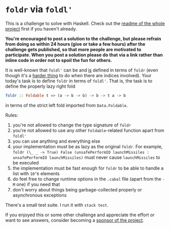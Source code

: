# `foldr` via `foldl'`

This is a challenge to solve with Haskell. Check out the [readme of the whole project](../README.md) first if you haven't already.

**You're encouraged to post a solution to the challenge, but please refrain from doing so within 24 hours (give or take a few hours) after the challenge gets published, so that more people are motivated to participate. When you post a solution please do that via a link rather than inline code in order not to spoil the fun for others.**

It is well-known that `foldl'` can be and [is](https://hackage.haskell.org/package/base-4.12.0.0/docs/src/Data.Foldable.html#foldl%27) defined in terms of `foldr` (even though it's a [harder thing](https://github.com/effectfully-ou/haskell-challenges/tree/master/h6-indexed-folds) to do when there are indices involved). Your today's task is to define `foldr` in terms of `foldl'`. That is, the task is to define the properly lazy right fold

```haskell
foldr :: Foldable t => (a -> b -> b) -> b -> t a -> b
```

in terms of the strict left fold imported from `Data.Foldable`.

Rules:

1. you're not allowed to change the type signature of `foldr`
2. you're not allowed to use any other `Foldable`-related function apart from `foldl'`
3. you can use anything and everything else
4. your implementation must be as lazy as the original `foldr`. For example, `foldr (\_ _ -> True) False (unsafePerformIO launchMissiles : unsafePerformIO launchMissiles)` must never cause `launchMissiles` to be executed
5. the implementation must be fast enough for `foldr` to be able to handle a list with `10^6` elements
6. do feel free to change runtime options in the `.cabal` file (apart from the `-M` one) if you need that
7. don't worry about things being garbage-collected properly or asynchronous exceptions

There's a small test suite. I run it with `stack test`.

If you enjoyed this or some other challenge and appreciate the effort or want to see answers, consider becoming a [sponsor of the project](https://github.com/sponsors/effectfully-ou).

